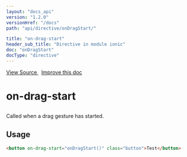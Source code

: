 ```yaml
---
layout: "docs_api"
version: "1.2.0"
versionHref: "/docs"
path: "api/directive/onDragStart/"

title: "on-drag-start"
header_sub_title: "Directive in module ionic"
doc: "onDragStart"
docType: "directive"
---
```


<div class="improve-docs">
  <a href='http://github.com/driftyco/ionic/tree/1.x/js/angular/directive/gesture.js#L89'>
    View Source
  </a>
  &nbsp;
  <a href='http://github.com/driftyco/ionic/edit/1.x/js/angular/directive/gesture.js#L89'>
    Improve this doc
  </a>
</div>




<h1 class="api-title">

  on-drag-start



</h1>





Called when a drag gesture has started.








  
<h2 id="usage">Usage</h2>
  
```html
<button on-drag-start="onDragStart()" class="button">Test</button>
```
  
  

  





